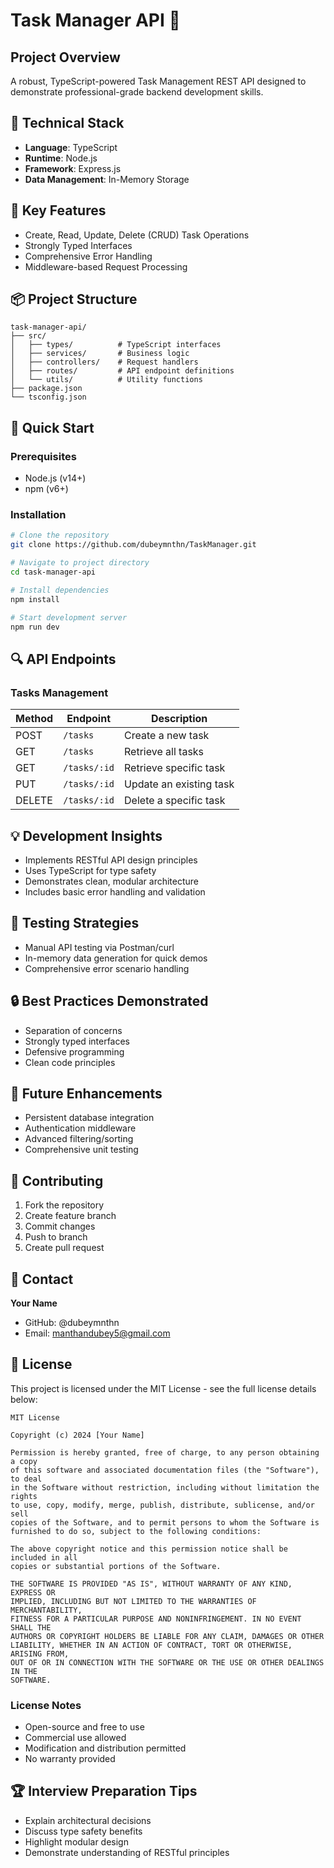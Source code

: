 # Task Manager API 🚀

## Project Overview
A robust, TypeScript-powered Task Management REST API designed to demonstrate professional-grade backend development skills.

## 🔧 Technical Stack
- **Language**: TypeScript
- **Runtime**: Node.js
- **Framework**: Express.js
- **Data Management**: In-Memory Storage

## 🌟 Key Features
- Create, Read, Update, Delete (CRUD) Task Operations
- Strongly Typed Interfaces
- Comprehensive Error Handling
- Middleware-based Request Processing

## 📦 Project Structure
```
task-manager-api/
├── src/
│   ├── types/          # TypeScript interfaces
│   ├── services/       # Business logic
│   ├── controllers/    # Request handlers
│   ├── routes/         # API endpoint definitions
│   └── utils/          # Utility functions
├── package.json
└── tsconfig.json
```

## 🚀 Quick Start

### Prerequisites
- Node.js (v14+)
- npm (v6+)

### Installation
```bash
# Clone the repository
git clone https://github.com/dubeymnthn/TaskManager.git

# Navigate to project directory
cd task-manager-api

# Install dependencies
npm install

# Start development server
npm run dev
```

## 🔍 API Endpoints

### Tasks Management
| Method | Endpoint       | Description                  |
|--------|----------------|------------------------------|
| POST   | `/tasks`       | Create a new task            |
| GET    | `/tasks`       | Retrieve all tasks           |
| GET    | `/tasks/:id`   | Retrieve specific task       |
| PUT    | `/tasks/:id`   | Update an existing task      |
| DELETE | `/tasks/:id`   | Delete a specific task       |

## 💡 Development Insights
- Implements RESTful API design principles
- Uses TypeScript for type safety
- Demonstrates clean, modular architecture
- Includes basic error handling and validation

## 🧪 Testing Strategies
- Manual API testing via Postman/curl
- In-memory data generation for quick demos
- Comprehensive error scenario handling

## 🔒 Best Practices Demonstrated
- Separation of concerns
- Strongly typed interfaces
- Defensive programming
- Clean code principles

## 📝 Future Enhancements
- Persistent database integration
- Authentication middleware
- Advanced filtering/sorting
- Comprehensive unit testing

## 🤝 Contributing
1. Fork the repository
2. Create feature branch
3. Commit changes
4. Push to branch
5. Create pull request

## 💬 Contact
**Your Name**
- GitHub: @dubeymnthn
- Email: manthandubey5@gmail.com


## 📜 License

This project is licensed under the MIT License - see the full license details below:

```
MIT License

Copyright (c) 2024 [Your Name]

Permission is hereby granted, free of charge, to any person obtaining a copy
of this software and associated documentation files (the "Software"), to deal
in the Software without restriction, including without limitation the rights
to use, copy, modify, merge, publish, distribute, sublicense, and/or sell
copies of the Software, and to permit persons to whom the Software is
furnished to do so, subject to the following conditions:

The above copyright notice and this permission notice shall be included in all
copies or substantial portions of the Software.

THE SOFTWARE IS PROVIDED "AS IS", WITHOUT WARRANTY OF ANY KIND, EXPRESS OR
IMPLIED, INCLUDING BUT NOT LIMITED TO THE WARRANTIES OF MERCHANTABILITY,
FITNESS FOR A PARTICULAR PURPOSE AND NONINFRINGEMENT. IN NO EVENT SHALL THE
AUTHORS OR COPYRIGHT HOLDERS BE LIABLE FOR ANY CLAIM, DAMAGES OR OTHER
LIABILITY, WHETHER IN AN ACTION OF CONTRACT, TORT OR OTHERWISE, ARISING FROM,
OUT OF OR IN CONNECTION WITH THE SOFTWARE OR THE USE OR OTHER DEALINGS IN THE
SOFTWARE.
```

### License Notes
- Open-source and free to use
- Commercial use allowed
- Modification and distribution permitted
- No warranty provided


## 🏆 Interview Preparation Tips
- Explain architectural decisions
- Discuss type safety benefits
- Highlight modular design
- Demonstrate understanding of RESTful principles
```


